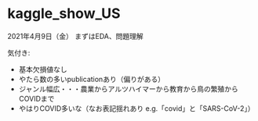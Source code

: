 # kaggle_show_US

2021年4月9日（金）
まずはEDA、問題理解

気付き:

- 基本欠損値なし
- やたら数の多いpublicationあり（偏りがある）
- ジャンル幅広・・・農業からアルツハイマーから教育から鳥の繁殖からCOVIDまで
- やはりCOVID多いな（なお表記揺れあり e.g.「covid」と「SARS-CoV-2」）

